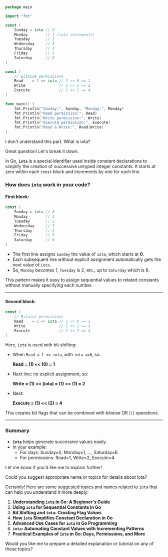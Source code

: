 
```go

package main

import "fmt"

const (
	Sunday = iota // 0
	Monday        // 1 (iota increments)
	Tuesday       // 2
	Wednesday     // 3
	Thursday      // 4
	Friday        // 5
	Saturday      // 6
)

const (
	// Bitwise permissions
	Read    = 1 << iota // 1 << 0 == 1
	Write               // 1 << 1 == 2
	Execute             // 1 << 2 == 4
)

func main() {
	fmt.Println("Sunday:", Sunday, "Monday:", Monday)
	fmt.Println("Read permission:", Read)
	fmt.Println("Write permission:", Write)
	fmt.Println("Execute permission:", Execute)
	fmt.Println("Read & Write:", Read|Write)
}
```

I don't understand this part. What is iota?




Great question! Let's break it down.

In Go, **`iota`** is a special identifier used inside constant declarations to simplify the creation of successive untyped integer constants. It starts at zero within each `const` block and increments by one for each line.

### How does `iota` work in your code?

#### First block:
```go
const (
	Sunday = iota // 0
	Monday        // 1
	Tuesday       // 2
	Wednesday     // 3
	Thursday      // 4
	Friday        // 5
	Saturday      // 6
)
```

- The first line assigns `Sunday` the value of `iota`, which starts at **0**.
- Each subsequent line without explicit assignment automatically gets the next value of `iota`.
- So, `Monday` becomes 1, `Tuesday` is 2, etc., up to `Saturday` which is 6.

This pattern makes it easy to assign sequential values to related constants without manually specifying each number.

---

#### Second block:
```go
const (
	// Bitwise permissions
	Read    = 1 << iota // 1 << 0 == 1
	Write               // 1 << 1 == 2
	Execute             // 1 << 2 == 4
)
```

Here, `iota` is used with bit shifting:

- When `Read = 1 << iota`, with `iota ==0`, so:
  
    **Read = (1) << (0) = 1**

- Next line: no explicit assignment, so:

    **Write = (1) << (iota) = (1) << (1) = 2**

- Next: 

    **Execute = (1) << (2) = 4**

This creates bit flags that can be combined with bitwise OR (`|`) operations.

---

### Summary

- **`iota`** helps generate successive values easily.
- In your example:
   - For days: Sunday=0, Monday=1, ..., Saturday=6.
   - For permissions: Read=1, Write=2, Execute=4.

Let me know if you'd like me to explain further!

Could you suggest appropriate name or topics for details about iota?


Certainly! Here are some suggested topics and names related to `iota` that can help you understand it more deeply:

1. **Understanding `iota` in Go: A Beginner's Guide**
2. **Using `iota` for Sequential Constants in Go**
3. **Bit Shifting and `iota`: Creating Flag Values**
4. **How `iota` Simplifies Constant Declaration in Go**
5. **Advanced Use Cases for `iota` in Go Programming**
6. **`iota`: Automating Constant Values with Incrementing Patterns**
7. **Practical Examples of `iota` in Go: Days, Permissions, and More**

Would you like me to prepare a detailed explanation or tutorial on any of these topics?
